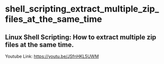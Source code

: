 # shell_scripting_extract_multiple_zip_files_at_the_same_time
## Linux Shell Scripting: How to extract multiple zip files at the same time.

Youtube Link:
https://youtu.be/JSfnHKL5UWM
